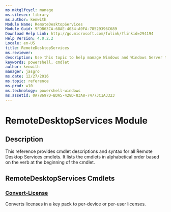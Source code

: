 ```yaml
---
ms.mktglfcycl: manage
ms.sitesec: library
ms.author: kenwith
Module Name: RemoteDesktopServices
Module Guid: 9FDB63CA-68AE-4034-A9FA-78529396C689
Download Help Link: http://go.microsoft.com/fwlink/?linkid=294194
Help Version: 4.0.2.2
Locale: en-US
title: RemoteDesktopServices
ms.reviewer:
description: Use this topic to help manage Windows and Windows Server technologies with Windows PowerShell.
keywords: powershell, cmdlet
author: kenwith
manager: jasgro
ms.date: 12/27/2016
ms.topic: reference
ms.prod: w10
ms.technology: powershell-windows
ms.assetid: 0A78697D-BDA5-428D-83A8-74773C1A3323
---
```


# RemoteDesktopServices Module
## Description
This reference provides cmdlet descriptions and syntax for all Remote Desktop Services cmdlets. It lists the cmdlets in alphabetical order based on the verb at the beginning of the cmdlet.

## RemoteDesktopServices Cmdlets
### [Convert-License](./Convert-License.md)
Converts licenses in a key pack to per-device or per-user licenses.
